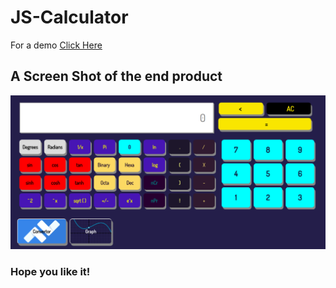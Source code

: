 # JS-Calculator
For a  demo <a href="http://aritramondal.cf/code/file/cal/"> Click Here </a>
## A Screen Shot of the end product 
<img src="demo.png" alt="Screen Shot">

### Hope you like it!
